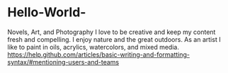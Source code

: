 # Hello-World-
Novels, Art, and Photography
I love to be creative and keep my content fresh and compelling. I enjoy nature and the great outdoors.
As an artist I like to paint in oils, acrylics, watercolors, and mixed media.
https://help.github.com/articles/basic-writing-and-formatting-syntax/#mentioning-users-and-teams
